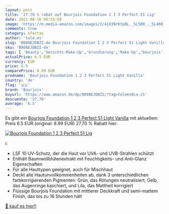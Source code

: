 ```yaml
---
layout: post
title: '27.70 % rabat auf Bourjois Foundation 1 2 3 Perfect 51 Lig'
date: 2021-08-16 00:55:58
image: 'https://m.media-amazon.com/images/I/41XINrKYpBL._SL500_._SL400_.jpg'
comments: true
category: ofertas
author: 'tole.es'
slug: 'B00AEJDBZI-de Bourjois Foundation 1 2 3 Perfect 51 Light Vanilla'
sku: 'B00AEJDBZI-de'
tags: [ 'Beauty','Gesichts-Make-Up','Grundierung','Make-Up','bourjois', ]
actualPrice: 6.5 EUR
currency: EUR
price: 6.5
comparePrice: 8.99 EUR
prodname: 'Bourjois Foundation 1 2 3 Perfect 51 Light Vanilla'
country: 'de'
flag: '🇩🇪'
brand: 'Bourjois'
buyurl: 'https://www.amazon.de/dp/B00AEJDBZI/?tag=tolees0ca-21'
descuento: '27.70'
average: '6.5'
---
```


Es gibt ein [Bourjois Foundation 1 2 3 Perfect 51 Light Vanilla](https://www.amazon.de/dp/B00AEJDBZI/?tag=tolees0ca-21) mit aktuellem Preis 6.5 EUR (original: 8.99 EUR) 27.70 % Rabatt hier:

[![Bourjois Foundation 1 2 3 Perfect 51 Lig](https://m.media-amazon.com/images/I/41XINrKYpBL._SL500_._SL400_.jpg)](https://www.amazon.de/dp/B00AEJDBZI/?tag=tolees0ca-21)

ℹ️:

- LSF 10 UV-Schutz, der die Haut vor UVA- und UVB-Strahlen schützt
- Enthält Baumwollblütenextrakt mit Feuchtigkeits- und Anti-Glanz Eigenschaften
- Für alle Hauttypen geeignet, auch für Mischhaut
- Deckt alle Hautunvollkommenheiten ab, dank 3 unterschiedlichen farbkorrigierenden Pigmenten: Grün, das Rötungen neutralisiert, Gelb, das Augenringe kaschiert, und Lila, das Mattheit korrigiert
- Flüssige Bourjois Foundation mit mittlerer Deckkraft und semi-mattem Finish, das bis zu 16 Stunden hält

[🛒 kauf es hier!!](https://www.amazon.de/dp/B00AEJDBZI/?tag=tolees0ca-21)
